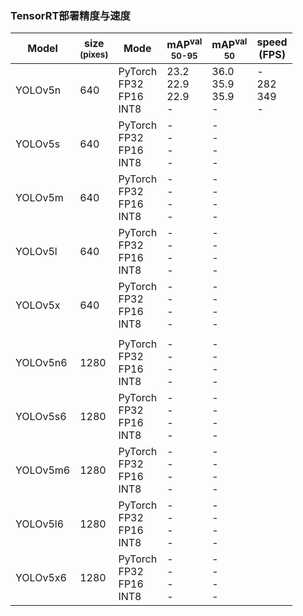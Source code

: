 ### TensorRT部署精度与速度

| Model  |size<br><sup>(pixes) |  Mode | mAP<sup>val<br>50-95 | mAP<sup>val<br>50 | speed<br>(FPS) |
|-------|-------|-------|-------|-------|-------|
| YOLOv5n| 640 | PyTorch<br>FP32<br>FP16<br>INT8|23.2<br>22.9<br>22.9<br>-| 36.0<br>35.9<br>35.9<br>-|-<br>282<br>349<br>-|
| YOLOv5s | 640 | PyTorch<br>FP32<br>FP16<br>INT8 | -<br>-<br>-<br>-| -<br>-<br>-<br>-|
| YOLOv5m | 640 | PyTorch<br>FP32<br>FP16<br>INT8 | -<br>-<br>-<br>-| -<br>-<br>-<br>-|
| YOLOv5l | 640 | PyTorch<br>FP32<br>FP16<br>INT8 | -<br>-<br>-<br>-| -<br>-<br>-<br>-|
| YOLOv5x | 640 | PyTorch<br>FP32<br>FP16<br>INT8 | -<br>-<br>-<br>-| -<br>-<br>-<br>-|
| | | | | |
| YOLOv5n6| 1280 | PyTorch<br>FP32<br>FP16<br>INT8 |-<br>-<br>-<br>-| -<br>-<br>-<br>-|
| YOLOv5s6 | 1280 | PyTorch<br>FP32<br>FP16<br>INT8 | -<br>-<br>-<br>-| -<br>-<br>-<br>-|
| YOLOv5m6 | 1280 | PyTorch<br>FP32<br>FP16<br>INT8 | -<br>-<br>-<br>-| -<br>-<br>-<br>-|
| YOLOv5l6 | 1280 | PyTorch<br>FP32<br>FP16<br>INT8 | -<br>-<br>-<br>-| -<br>-<br>-<br>-|
| YOLOv5x6 | 1280 | PyTorch<br>FP32<br>FP16<br>INT8 | -<br>-<br>-<br>-| -<br>-<br>-<br>-|
